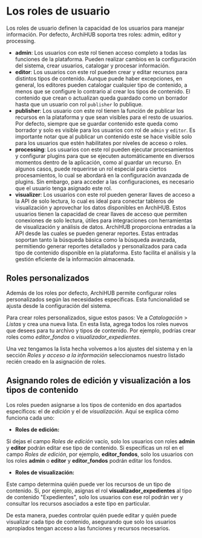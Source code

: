 # Los roles de usuario

Los roles de usuario definen la capacidad de los usuarios para manejar información. Por defecto, ArchiHUB soporta tres roles: admin, editor y processing.

- __admin__: Los usuarios con este rol tienen acceso completo a todas las funciones de la plataforma. Pueden realizar cambios en la configuración del sistema, crear usuarios, catalogar y procesar información.
- __editor__: Los usuarios con este rol pueden crear y editar recursos para distintos tipos de contenido. Aunque puede haber excepciones, en general, los editores pueden catalogar cualquier tipo de contenido, a menos que se configure lo contrario al crear los tipos de contenido. El contenido que crean o actualizan queda guardado como un borrador hasta que un usuario con rol `publisher` lo publique.
- __publisher__: Los usuario con este rol tienen la función de publicar los recursos en la plataforma y que sean visibles para el resto de usuarios. Por defecto, siempre que se guardar contenido este queda como borrador y solo es visible para los usuarios con rol de `admin` y `editor`. Es importante notar que al publicar un contenido este se hace visible solo para los usuarios que estén habilitates por niveles de acceso o roles.
- __processing__: Los usuarios con este rol pueden ejecutar procesamientos y configurar plugins para que se ejecuten automáticamente en diversos momentos dentro de la aplicación, como al guardar un recurso. En algunos casos, puede requerirse un rol especial para ciertos procesamientos, lo cual se abordará en la configuración avanzada de plugins. Sin embargo, para acceder a las configuraciones, es necesario que el usuario tenga asignado este rol.
- __visualizer__: Los usuarios con este rol pueden generar llaves de acceso a la API de solo lectura, lo cual es ideal para conectar tableros de visualización y aprovechar los datos disponibles en ArchiHUB. Estos usuarios tienen la capacidad de crear llaves de acceso que permiten conexiones de solo lectura, útiles para integraciones con herramientas de visualización y análisis de datos. ArchiHUB proporciona entradas a la API desde las cuales se pueden generar reportes. Estas entradas soportan tanto la búsqueda básica como la búsqueda avanzada, permitiendo generar reportes detallados y personalizados para cada tipo de contenido disponible en la plataforma. Esto facilita el análisis y la gestión eficiente de la información almacenada.

## Roles personalizados

Además de los roles por defecto, ArchiHUB permite configurar roles personalizados según las necesidades específicas. Esta funcionalidad se ajusta desde la configuración del sistema.

Para crear roles personalizados, sigue estos pasos: Ve a _Catalogación_ > _Listas_ y crea una nueva lista. En esta lista, agrega todos los roles nuevos que desees para tu archivo y tipos de contenido. Por ejemplo, podrías crear roles como *editor_fondos* o *visualizador_expedientes*.

Una vez tengamos la lista hecha volvemos a los ajustes del sistema y en la sección *Roles y acceso a la información* seleccionamos nuestro listado recién creado en la asignación de roles.

## Asignando roles de edición y visualización a los tipos de contenido


Los roles pueden asignarse a los tipos de contenido en dos apartados específicos: el de _edición_ y el de _visualización_. Aquí se explica cómo funciona cada uno:

- __Roles de edición:__

Si dejas el campo _Roles de edición_ vacío, solo los usuarios con roles __admin__ y __editor__ podrán editar ese tipo de contenido.
Si especificas un rol en el campo _Roles de edición_, por ejemplo, __editor_fondos__, solo los usuarios con los roles __admin__ o __editor__ y __editor_fondos__ podrán editar los fondos.

- __Roles de visualización:__

Este campo determina quién puede ver los recursos de un tipo de contenido. Si, por ejemplo, asignas el rol __visualizador_expedientes__ al tipo de contenido "Expedientes", solo los usuarios con ese rol podrán ver y consultar los recursos asociados a este tipo en particular.

De esta manera, puedes controlar quién puede editar y quién puede visualizar cada tipo de contenido, asegurando que solo los usuarios apropiados tengan acceso a las funciones y recursos necesarios.